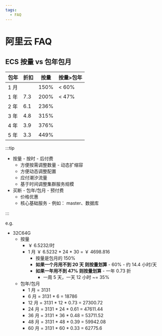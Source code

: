 ```yaml
---
tags:
  - FAQ
---
```


# 阿里云 FAQ

## ECS 按量 vs 包年包月

| 包年 | 折扣 | 按量 | 按量>包年 |
| ---- | ---- | ---- | --------- |
| 1 月 |      | 150% | < 60%     |
| 1 年 | 7.3  | 200% | < 47%     |
| 2 年 | 6.1  | 236% |
| 3 年 | 4.8  | 315% |
| 4 年 | 3.9  | 376% |
| 5 年 | 3.3  | 449% |

:::tip

- 按量 - 按时 - 后付费
  - 方便按需调整数量 - 动态扩缩容
  - 方便动态调整配置
  - 应付潮汐流量
  - 基于时间调整集群服务规模
- 买断 - 包年/包月 - 预付费
  - 价格优惠
  - 核心基础服务 - 例如： master、数据库

:::

e.g.

- 32C64G
  - 按量
    - ￥ 6.5232/时
    - 1 月 ￥ 6.5232 \* 24 \* 30 = ￥ 4698.816
      - 按量是包月的 150%
      - **如果一个月用不到 20 天 则按量划算** - 60% - 约 14.4 小时/天
      - **如果一年用不到 47% 则按量划算** - 一年 0.73 折
        - 一周 5 天，一天 12 小时 ~= 35%
  - 包年/包月
    - 1 月 = 3131
    - 6 月 = 3131 \* 6 = 18786
    - 12 月 = 3131 \* 12 \* 0.73 = 27300.72
    - 24 月 = 3131 \* 24 \* 0.61 = 47611.44
    - 36 月 = 3131 \* 36 \* 0.48 = 53711.52
    - 48 月 = 3131 \* 48 \* 0.39 = 59942.08
    - 60 月 = 3131 \* 60 \* 0.33 = 62775.6
